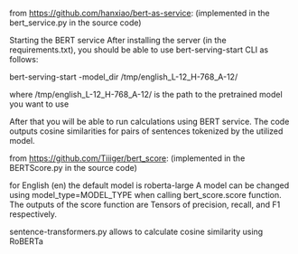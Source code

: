 from https://github.com/hanxiao/bert-as-service: (implemented in the bert_service.py in the source code)

Starting the BERT service After installing the server (in the requirements.txt), you should be able to use bert-serving-start CLI as follows:

bert-serving-start -model_dir /tmp/english_L-12_H-768_A-12/

where /tmp/english_L-12_H-768_A-12/ is the path to the pretrained model you want to use

After that you will be able to run calculations using BERT service. The code outputs cosine similarities for pairs of sentences tokenized by the utilized model.

from https://github.com/Tiiiger/bert_score: (implemented in the BERTScore.py in the source code)

for English (en) the default model is roberta-large A model can be changed using model_type=MODEL_TYPE when calling bert_score.score function. The outputs of the score function are Tensors of precision, recall, and F1 respectively.

sentence-transformers.py allows to calculate cosine similarity using RoBERTa
